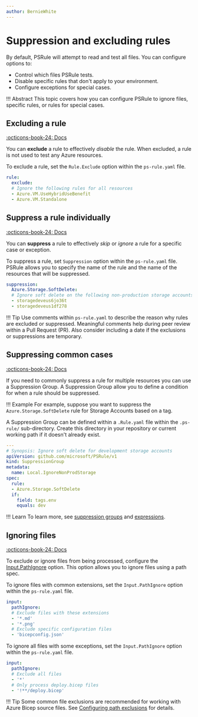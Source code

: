 ```yaml
---
author: BernieWhite
---
```


# Suppression and excluding rules

By default, PSRule will attempt to read and test all files.
You can configure options to:

- Control which files PSRule tests.
- Disable specific rules that don't apply to your environment.
- Configure exceptions for special cases.

!!! Abstract
    This topic covers how you can configure PSRule to ignore files, specific rules, or rules for special cases.

## Excluding a rule

[:octicons-book-24: Docs][1]

You can **exclude** a rule to effectively _disable_ the rule.
When excluded, a rule is not used to test any Azure resources.

To exclude a rule, set the `Rule.Exclude` option within the `ps-rule.yaml` file.

```yaml title="ps-rule.yaml"
rule:
  exclude:
  # Ignore the following rules for all resources
  - Azure.VM.UseHybridUseBenefit
  - Azure.VM.Standalone
```

  [1]: https://aka.ms/ps-rule/options#ruleexclude

## Suppress a rule individually

[:octicons-book-24: Docs][2]

You can **suppress** a rule to effectively _skip_ or _ignore_ a rule for a specific case or exception.

To suppress a rule, set `Suppression` option within the `ps-rule.yaml` file.
PSRule allows you to specify the name of the rule and the name of the resources that will be suppressed.

```yaml title="ps-rule.yaml"
suppression:
  Azure.Storage.SoftDelete:
  # Ignore soft delete on the following non-production storage accounts
  - storagedeveus6jo36t
  - storagedeveus1df278
```

!!! Tip
    Use comments within `ps-rule.yaml` to describe the reason why rules are excluded or suppressed.
    Meaningful comments help during peer review within a Pull Request (PR).
    Also consider including a date if the exclusions or suppressions are temporary.

  [2]: https://aka.ms/ps-rule/options#suppression

## Suppressing common cases

[:octicons-book-24: Docs][3]

If you need to commonly suppress a rule for multiple resources you can use a Suppression Group.
A Suppression Group allow you to define a condition for when a rule should be suppressed.

!!! Example
    For example, suppose you want to suppress the `Azure.Storage.SoftDelete` rule for Storage Accounts based on a tag.

A Suppression Group can be defined within a `.Rule.yaml` file within the `.ps-rule/` sub-directory.
Create this directory in your repository or current working path if it doesn't already exist.

```yaml title=".ps-rule/Suppression.Rule.yaml"
---
# Synopsis: Ignore soft delete for development storage accounts
apiVersion: github.com/microsoft/PSRule/v1
kind: SuppressionGroup
metadata:
  name: Local.IgnoreNonProdStorage
spec:
  rule:
  - Azure.Storage.SoftDelete
  if:
    field: tags.env
    equals: dev
```

!!! Learn
    To learn more, see [suppression groups][3] and [expressions][4].

  [3]: https://microsoft.github.io/PSRule/v2/concepts/PSRule/en-US/about_PSRule_SuppressionGroups/
  [4]: https://microsoft.github.io/PSRule/v2/concepts/PSRule/en-US/about_PSRule_Expressions/

## Ignoring files

[:octicons-book-24: Docs][5]

To exclude or ignore files from being processed, configure the [Input.PathIgnore][5] option.
This option allows you to ignore files using a path spec.

To ignore files with common extensions, set the `Input.PathIgnore` option within the `ps-rule.yaml` file.

```yaml title="ps-rule.yaml"
input:
  pathIgnore:
  # Exclude files with these extensions
  - '*.md'
  - '*.png'
  # Exclude specific configuration files
  - 'bicepconfig.json'
```

To ignore all files with some exceptions, set the `Input.PathIgnore` option within the `ps-rule.yaml` file.

```yaml title="ps-rule.yaml"
input:
  pathIgnore:
  # Exclude all files
  - '*'
  # Only process deploy.bicep files
  - '!**/deploy.bicep'
```

!!! Tip
    Some common file exclusions are recommended for working with Azure Bicep source files.
    See [Configuring path exclusions][6] for details.

  [5]: https://aka.ms/ps-rule/options#inputpathignore
  [6]: ../using-bicep.md#configuring-path-exclusions
